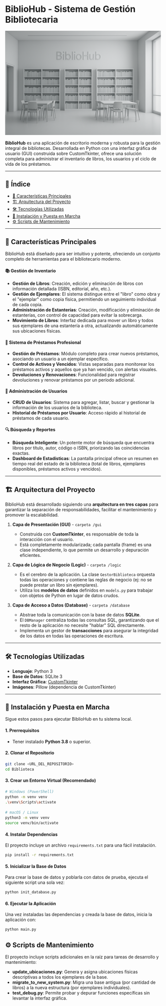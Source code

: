 # BiblioHub - Sistema de Gestión Bibliotecaria

![BiblioHub Logo](assets/bg-bibliohub.png)

**BiblioHub** es una aplicación de escritorio moderna y robusta para la gestión integral de bibliotecas. Desarrollada en Python con una interfaz gráfica de usuario (GUI) construida sobre CustomTkinter, ofrece una solución completa para administrar el inventario de libros, los usuarios y el ciclo de vida de los préstamos.

---

## 📜 Índice

* [🌟 Características Principales](#-características-principales)
* [🏗️ Arquitectura del Proyecto](#️-arquitectura-del-proyecto)
* [🛠️ Tecnologías Utilizadas](#️-tecnologías-utilizadas)
* [🚀 Instalación y Puesta en Marcha](#-instalación-y-puesta-en-marcha)
* [⚙️ Scripts de Mantenimiento](#️-scripts-de-mantenimiento)

---

## <a name="-características-principales"></a> 🌟 Características Principales

BiblioHub está diseñado para ser intuitivo y potente, ofreciendo un conjunto completo de herramientas para el bibliotecario moderno.

#### **📚 Gestión de Inventario**

* **Gestión de Libros**: Creación, edición y eliminación de libros con información detallada (ISBN, editorial, año, etc.).
* **Gestión de Ejemplares**: El sistema distingue entre el "libro" como obra y el "ejemplar" como copia física, permitiendo un seguimiento individual de cada copia.
* **Administración de Estanterías**: Creación, modificación y eliminación de estanterías, con control de capacidad para evitar la sobrecarga.
* **Movimiento de Libros**: Interfaz dedicada para mover un libro y todos sus ejemplares de una estantería a otra, actualizando automáticamente sus ubicaciones físicas.

#### **🔄 Sistema de Préstamos Profesional**

* **Gestión de Préstamos**: Módulo completo para crear nuevos préstamos, asociando un usuario a un ejemplar específico.
* **Control de Activos y Vencidos**: Vistas separadas para monitorear los préstamos activos y aquellos que ya han vencido, con alertas visuales.
* **Devoluciones y Renovaciones**: Funcionalidad para registrar devoluciones y renovar préstamos por un período adicional.

#### **👥 Administración de Usuarios**

* **CRUD de Usuarios**: Sistema para agregar, listar, buscar y gestionar la información de los usuarios de la biblioteca.
* **Historial de Préstamos por Usuario**: Acceso rápido al historial de préstamos de cada usuario.

#### **🔍 Búsqueda y Reportes**

* **Búsqueda Inteligente**: Un potente motor de búsqueda que encuentra libros por título, autor, código o ISBN, priorizando las coincidencias exactas.
* **Dashboard de Estadísticas**: La pantalla principal ofrece un resumen en tiempo real del estado de la biblioteca (total de libros, ejemplares disponibles, préstamos activos y vencidos).

---

## <a name="️-arquitectura-del-proyecto"></a> 🏗️ Arquitectura del Proyecto

BiblioHub está desarrollado siguiendo una **arquitectura en tres capas** para garantizar la separación de responsabilidades, facilitar el mantenimiento y promover la escalabilidad.

1.  **Capa de Presentación (GUI)** - `carpeta /gui`
    * Construida con **CustomTkinter**, es responsable de toda la interacción con el usuario.
    * Está completamente modularizada; cada pantalla (frame) es una clase independiente, lo que permite un desarrollo y depuración eficientes.

2.  **Capa de Lógica de Negocio (Logic)** - `carpeta /logic`
    * Es el cerebro de la aplicación. La clase `GestorBiblioteca` orquesta todas las operaciones y contiene las reglas de negocio (ej: no se puede prestar un libro sin ejemplares).
    * Utiliza los **modelos de datos** definidos en `models.py` para trabajar con objetos de Python en lugar de datos crudos.

3.  **Capa de Acceso a Datos (Database)** - `carpeta /database`
    * Abstrae toda la comunicación con la base de datos **SQLite**.
    * El `DBManager` centraliza todas las consultas SQL, garantizando que el resto de la aplicación no necesite "hablar" SQL directamente.
    * Implementa un gestor de **transacciones** para asegurar la integridad de los datos en todas las operaciones de escritura.

---

## <a name="️-tecnologías-utilizadas"></a> 🛠️ Tecnologías Utilizadas

* **Lenguaje**: Python 3
* **Base de Datos**: SQLite 3
* **Interfaz Gráfica**: [CustomTkinter](https://github.com/TomSchimansky/CustomTkinter)
* **Imágenes**: Pillow (dependencia de CustomTkinter)

---

## <a name="-instalación-y-puesta-en-marcha"></a> 🚀 Instalación y Puesta en Marcha

Sigue estos pasos para ejecutar BiblioHub en tu sistema local.

#### **1. Prerrequisitos**

* Tener instalado **Python 3.8** o superior.

#### **2. Clonar el Repositorio**

```bash
git clone <URL_DEL_REPOSITORIO>
cd Biblioteca
```

#### **3. Crear un Entorno Virtual (Recomendado)**

```bash
# Windows (PowerShell)
python -m venv venv
.\venv\Scripts\activate

# macOS / Linux
python3 -m venv venv
source venv/bin/activate
```

#### **4. Instalar Dependencias**
El proyecto incluye un archivo `requirements.txt` para una fácil instalación.

```bash
pip install -r requirements.txt
```
#### **5. Inicializar la Base de Datos**
Para crear la base de datos y poblarla con datos de prueba, ejecuta el siguiente script una sola vez:

```bash
python init_database.py
```
#### **6. Ejecutar la Aplicación**
Una vez instaladas las dependencias y creada la base de datos, inicia la aplicación con:

```bash
python main.py
```

## ⚙️ Scripts de Mantenimiento

El proyecto incluye scripts adicionales en la raíz para tareas de desarrollo y mantenimiento:

- **update_ubicaciones.py**: Genera y asigna ubicaciones físicas descriptivas a todos los ejemplares de la base.
- **migrate_to_new_system.py**: Migra una base antigua (por cantidad de libros) a la nueva estructura (por ejemplares individuales).
- **test_debug.py**: Permite probar y depurar funciones específicas sin levantar la interfaz gráfica.